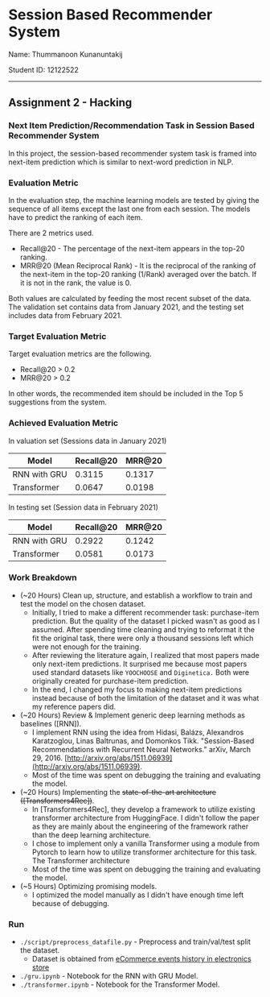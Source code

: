 # Session Based Recommender System

Name: Thummanoon Kunanuntakij

Student ID: 12122522

---

## Assignment 2 - Hacking

### Next Item Prediction/Recommendation Task in Session Based Recommender System

In this project, the session-based recommender system task is framed into next-item prediction
which is similar to next-word prediction in NLP.

### Evaluation Metric
In the evaluation step, the machine learning models are tested by giving the sequence of all items except the last one from each session.
The models have to predict the ranking of each item.

There are 2 metrics used.
- Recall@20 - The percentage of the next-item appears in the top-20 ranking.
- MRR@20 (Mean Reciprocal Rank) - It is the reciprocal of the ranking of the next-item in the top-20 ranking (1/Rank) averaged over the batch. If it is not in the rank, the value is 0.

Both values are calculated by feeding the most recent subset of the data. The validation set contains data from January 2021, and the testing set includes data from February 2021.

### Target Evaluation Metric

Target evaluation metrics are the following.
- Recall@20 > 0.2
- MRR@20 > 0.2

In other words, the recommended item should be included in the Top 5 suggestions from the system.

### Achieved Evaluation Metric

In valuation set (Sessions data in January 2021)

| Model        | Recall@20  | MRR@20 |
| -------------| -----------|--------|
| RNN with GRU | 0.3115     | 0.1317 |
| Transformer  | 0.0647     | 0.0198 |

In testing set (Session data in February 2021)

| Model        | Recall@20  | MRR@20 |
| -------------| -----------|--------|
| RNN with GRU | 0.2922     | 0.1242 |
| Transformer  | 0.0581     | 0.0173 |

### Work Breakdown

- (~20 Hours) Clean up, structure, and establish a workflow to train and test the model on the chosen dataset.
    - Initially, I tried to make a different recommender task: purchase-item prediction.
    But the quality of the dataset I picked wasn't as good as I assumed. After spending time cleaning and trying to reformat it the fit the original task, there were only a thousand sessions left which were not enough for the training.
    - After reviewing the literature again, I realized that most papers made only next-item predictions. It surprised me because most papers used standard datasets like `YOOCHOOSE` and `Diginetica.` Both were originally created for purchase-item prediction.
    - In the end, I changed my focus to making next-item predictions instead because of both the limitation of the dataset and it was what my reference papers did.
- (~20 Hours) Review & Implement generic deep learning methods as baselines ([RNN]).
    - I implement RNN using the idea from Hidasi, Balázs, Alexandros Karatzoglou, Linas Baltrunas, and Domonkos Tikk. "Session-Based Recommendations with Recurrent Neural Networks." arXiv, March 29, 2016. [http://arxiv.org/abs/1511.06939](http://arxiv.org/abs/1511.06939).
    - Most of the time was spent on debugging the training and evaluating the model.
- (~20 Hours) Implementing the ~~state-of-the-art architecture ([Transformers4Rec])~~.
    - In [Transformers4Rec], they develop a framework to utilize existing transformer architecture from HuggingFace. I didn't follow the paper as they are mainly about the engineering of the framework rather than the deep learning architecture.
    - I chose to implement only a vanilla Transformer using a module from Pytorch to learn how to utilize transformer architecture for this task.
    The Transformer architecture 
    - Most of the time was spent on debugging the training and evaluating the model.
- (~5 Hours) Optimizing promising models.
    - I optimized the model manually as I didn't have enough time left because of debugging.

### Run

- `./script/preprocess_datafile.py` - Preprocess and train/val/test split the dataset.
    - Dataset is obtained from [eCommerce events history in electronics store](https://www.kaggle.com/datasets/mkechinov/ecommerce-events-history-in-electronics-store)
- `./gru.ipynb` - Notebook for the RNN with GRU Model.
- `./transformer.ipynb` - Notebook for the Transformer Model.

